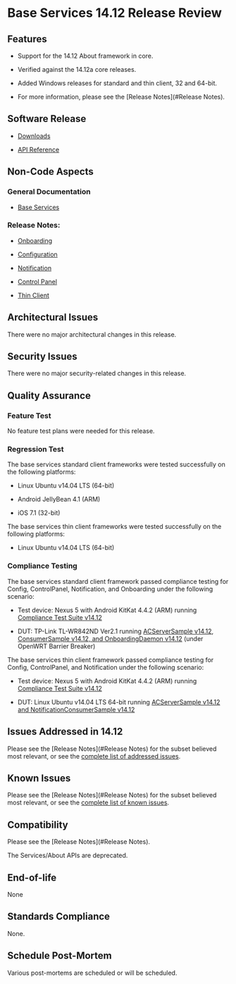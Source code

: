 # Base Services 14.12 Release Review

## Features


*  Support for the 14.12 About framework in core.

*  Verified against the 14.12a core releases.

*  Added Windows releases for standard and thin client, 32 and 64-bit.

*  For more information, please see the [Release Notes](#Release Notes).

## Software Release


*  [Downloads](https///allseenalliance.org/developers/download)

*  [API Reference](https///allseenalliance.org/developers/develop/api-reference)

## Non-Code Aspects

### General Documentation


*  [Base Services](https///allseenalliance.org/developers/learn/base-services)

### Release Notes:


*  [Onboarding](https///git.allseenalliance.org/cgit/services/base.git/tree/onboarding/ReleaseNotes.txt?id=v14.12)

*  [ Configuration](https///git.allseenalliance.org/cgit/services/base.git/tree/config/ReleaseNotes.txt?id=v14.12)

*  [Notification](https///git.allseenalliance.org/cgit/services/base.git/tree/notification/ReleaseNotes.txt?id=v14.12)

*  [Control Panel](https///git.allseenalliance.org/cgit/services/base.git/tree/controlpanel/ReleaseNotes.txt?id=v14.12)

*  [Thin Client](https///git.allseenalliance.org/cgit/services/base_tcl.git/tree/ReleaseNotes.txt?id=v14.12)

## Architectural Issues

There were no major architectural changes in this release.

## Security Issues

There were no major security-related changes in this release.

## Quality Assurance

### Feature Test

No feature test plans were needed for this release.

### Regression Test

The base services standard client frameworks were tested successfully on the following platforms:


*  Linux Ubuntu v14.04 LTS (64-bit)

*  Android JellyBean 4.1 (ARM)

*  iOS 7.1 (32-bit)
    
The base services thin client frameworks were tested successfully on the following platforms:


*  Linux Ubuntu v14.04 LTS (64-bit)

### Compliance Testing

The base services standard client framework passed compliance testing for Config, ControlPanel, Notification, and Onboarding under the following scenario:


*  Test device: Nexus 5 with Android KitKat 4.4.2 (ARM) running [Compliance Test Suite v14.12](https///build.allseenalliance.org/baseservices/view/BaseV14.12_CoreV14.12a/job/Compliance_base-services_V14.12/3/)

*  DUT: TP-Link TL-WR842ND Ver2.1 running [ACServerSample v14.12, ConsumerSample v14.12, and OnboardingDaemon v14.12](https///build.allseenalliance.org/baseservices/view/BaseV14.12_CoreV14.12a/job/OpenWRT_BB_base-services_V14.12/5/) (under OpenWRT Barrier Breaker)

The base services thin client framework passed compliance testing for Config, ControlPanel, and Notification under the following scenario:


*  Test device: Nexus 5 with Android KitKat 4.4.2 (ARM) running [Compliance Test Suite v14.12](https///build.allseenalliance.org/baseservices/view/BaseV14.12_CoreV14.12a/job/Compliance_base-services_V14.12/3/)

*  DUT: Linux Ubuntu v14.04 LTS 64-bit running [ACServerSample v14.12 and NotificationConsumerSample v14.12](https///build.allseenalliance.org/baseservices/view/BaseV14.12_CoreV14.12a/job/linux-tcl-services_V14.12/4/)

## Issues Addressed in 14.12

Please see the [Release Notes](#Release Notes) for the subset believed most relevant, or see the 
[complete list of addressed issues](https///jira.allseenalliance.org/issues/?jql=project%20%3D%20ASABASE%20AND%20resolution%20%3D%20Fixed%20AND%20fixVersion%20%3D%20%2214.12%22).

## Known Issues

Please see the [Release Notes](#Release Notes) for the subset believed most relevant, or see the 
[complete list of known issues](https///jira.allseenalliance.org/issues/?jql=project%20%3D%20ASABASE%20AND%20labels%20%3D%20%22Known_Issues_in_14.12%22).

## Compatibility

Please see the [Release Notes](#Release Notes).

The Services/About APIs are deprecated.

## End-of-life

None
## Standards Compliance

None.

## Schedule Post-Mortem

Various post-mortems are scheduled or will be scheduled.
